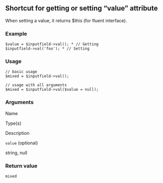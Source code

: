 Shortcut for getting or setting “value” attribute
-------------------------------------------------

When setting a value, it returns $this (for fluent interface).

### Example

    $value = $inputfield->val(); * // Getting
    $inputfield->val('foo'); * // Setting

### Usage

    // basic usage
    $mixed = $inputfield->val();
    
    // usage with all arguments
    $mixed = $inputfield->val($value = null);

### Arguments

Name

Type(s)

Description

`value` (optional)

string, null

### Return value

`mixed`

